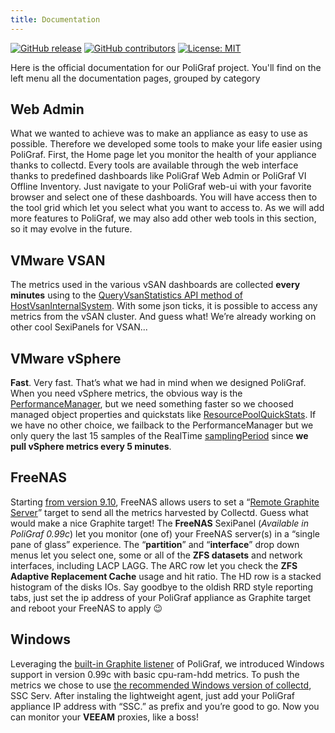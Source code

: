 ```yaml
---
title: Documentation
---
```


<!-- markdownlint-capture -->
<!-- markdownlint-disable MD033 -->

<span class="badge-placeholder">[![GitHub release](https://img.shields.io/github/v/release/sexibytes/poligraf-doc)](https://github.com/sexibytes/poligraf-doc/releases/latest)</span>
<span class="badge-placeholder">[![GitHub contributors](https://img.shields.io/github/contributors/sexibytes/poligraf-doc)](https://github.com/sexibytes/poligraf-doc/graphs/contributors)</span>
<span class="badge-placeholder">[![License: MIT](https://img.shields.io/github/license/xoxys/hugo-geekdoc)](https://github.com/xoxys/hugo-geekdoc/blob/master/LICENSE)</span>

<!-- markdownlint-restore -->

Here is the official documentation for our PoliGraf project.
You'll find on the left menu all the documentation pages, grouped by category

## Web Admin

What we wanted to achieve was to make an appliance as easy to use as possible. Therefore we developed some tools to make your life easier using PoliGraf. First, the Home page let you monitor the health of your appliance thanks to collectd. Every tools are available through the web interface thanks to predefined dashboards like PoliGraf Web Admin or PoliGraf VI Offline Inventory. Just navigate to your PoliGraf web-ui with your favorite browser and select one of these dashboards. You will have access then to the tool grid which let you select what you want to access to. As we will add more features to PoliGraf, we may also add other web tools in this section, so it may evolve in the future.

## VMware VSAN

The metrics used in the various vSAN dashboards are collected **every minutes** using to the [QueryVsanStatistics API method of HostVsanInternalSystem](http://pubs.vmware.com/vsphere-60/index.jsp?topic=%2Fcom.vmware.wssdk.apiref.doc%2Fvim.host.VsanInternalSystem.html). With some json ticks, it is possible to access any metrics from the vSAN cluster. And guess what! We’re already working on other cool SexiPanels for VSAN...

## VMware vSphere

**Fast**. Very fast. That’s what we had in mind when we designed PoliGraf. When you need vSphere metrics, the obvious way is the [PerformanceManager](http://pubs.vmware.com/vsphere-60/topic/com.vmware.wssdk.apiref.doc/vim.PerformanceManager.html), but we need something faster so we choosed managed object properties and quickstats like [ResourcePoolQuickStats](http://pubs.vmware.com/vsphere-60/topic/com.vmware.wssdk.apiref.doc/vim.ResourcePool.Summary.QuickStats.html). If we have no other choice, we failback to the PerformanceManager but we only query the last 15 samples of the RealTime [samplingPeriod](http://pubs.vmware.com/vsphere-60/topic/com.vmware.wssdk.apiref.doc/vim.HistoricalInterval.html#samplingPeriod) since **we pull vSphere metrics every 5 minutes**.

## FreeNAS

Starting [from version 9.10](http://download.freenas.org/9.10/RELEASE/ChangeLog), FreeNAS allows users to set a “[Remote Graphite Server](https://doc.freenas.org/9.10/freenas_system.html#advanced)” target to send all the metrics harvested by Collectd. Guess what would make a nice Graphite target! The **FreeNAS** SexiPanel (_Available in PoliGraf 0.99c_) let you monitor (one of) your FreeNAS server(s) in a “single pane of glass” experience. The “**partition**” and “**interface**” drop down menus let you select one, some or all of the **ZFS datasets** and network interfaces, including LACP LAGG. The ARC row let you check the **ZFS Adaptive Replacement Cache** usage and hit ratio. The HD row is a stacked histogram of the disks IOs. Say goodbye to the oldish RRD style reporting tabs, just set the ip address of your PoliGraf appliance as Graphite target and reboot your FreeNAS to apply 😉

## Windows

Leveraging the [built-in Graphite listener](http://www.PoliGraf.fr/features/) of PoliGraf, we introduced Windows support in version 0.99c with basic cpu-ram-hdd metrics. To push the metrics we chose to use [the recommended Windows version of collectd](https://collectd.org/features.shtml), SSC Serv. After instaling the lightweight agent, just add your PoliGraf appliance IP address with “SSC.” as prefix and you’re good to go. Now you can monitor your **VEEAM** proxies, like a boss!
